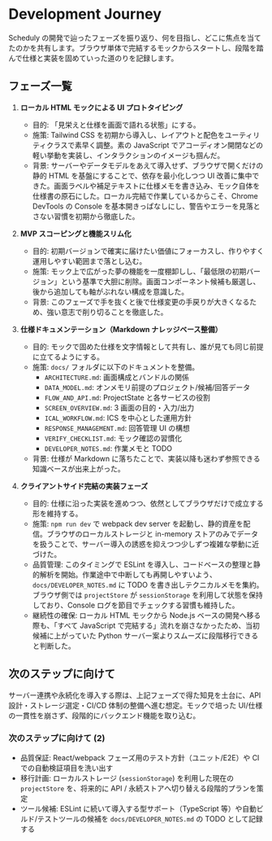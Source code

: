 # Development Journey

Scheduly の開発で辿ったフェーズを振り返り、何を目指し、どこに焦点を当てたのかを共有します。ブラウザ単体で完結するモックからスタートし、段階を踏んで仕様と実装を固めていった道のりを記録します。

## フェーズ一覧

1. **ローカル HTML モックによる UI プロトタイピング**  
   - 目的: 「見栄えと仕様を画面で語れる状態」にする。  
   - 施策: Tailwind CSS を初期から導入し、レイアウトと配色をユーティリティクラスで素早く調整。素の JavaScript でアコーディオン開閉などの軽い挙動を実装し、インタラクションのイメージも掴んだ。  
   - 背景: サーバーやデータモデルをあえて導入せず、ブラウザで開くだけの静的 HTML を基盤にすることで、依存を最小化しつつ UI 改善に集中できた。画面ラベルや補足テキストに仕様メモを書き込み、モック自体を仕様書の原石にした。ローカル完結で作業しているからこそ、Chrome DevTools の Console を基本開きっぱなしにし、警告やエラーを見落とさない習慣を初期から徹底した。

2. **MVP スコーピングと機能スリム化**  
   - 目的: 初期バージョンで確実に届けたい価値にフォーカスし、作りやすく運用しやすい範囲まで落とし込む。  
   - 施策: モック上で広がった夢の機能を一度棚卸しし、「最低限の初期バージョン」という基準で大胆に削除。画面コンポーネント候補も厳選し、後から追加しても軸がぶれない構成を意識した。  
   - 背景: このフェーズで手を抜くと後で仕様変更の手戻りが大きくなるため、強い意志で削り切ることを徹底した。

3. **仕様ドキュメンテーション（Markdown ナレッジベース整備）**  
   - 目的: モックで固めた仕様を文字情報として共有し、誰が見ても同じ前提に立てるようにする。  
   - 施策: `docs/` フォルダに以下のドキュメントを整備。  
     - `ARCHITECTURE.md`: 画面構成とバンドルの関係  
     - `DATA_MODEL.md`: オンメモリ前提のプロジェクト/候補/回答データ  
     - `FLOW_AND_API.md`: ProjectState と各サービスの役割  
     - `SCREEN_OVERVIEW.md`: 3 画面の目的・入力/出力  
     - `ICAL_WORKFLOW.md`: ICS を中心とした運用方針  
     - `RESPONSE_MANAGEMENT.md`: 回答管理 UI の構想  
     - `VERIFY_CHECKLIST.md`: モック確認の習慣化  
     - `DEVELOPER_NOTES.md`: 作業メモと TODO  
   - 背景: 仕様が Markdown に落ちたことで、実装以降も迷わず参照できる知識ベースが出来上がった。

4. **クライアントサイド完結の実装フェーズ**  
   - 目的: 仕様に沿った実装を進めつつ、依然としてブラウザだけで成立する形を維持する。  
   - 施策: `npm run dev` で webpack dev server を起動し、静的資産を配信。ブラウザのローカルストレージと in-memory ストアのみでデータを扱うことで、サーバー導入の誘惑を抑えつつ少しずつ複雑な挙動に近づけた。  
   - 品質管理: このタイミングで ESLint を導入し、コードベースの整理と静的解析を開始。作業途中で中断しても再開しやすいよう、`docs/DEVELOPER_NOTES.md` に TODO を書き出しテクニカルメモを集約。ブラウザ側では `projectStore` が `sessionStorage` を利用して状態を保持しており、Console ログを節目でチェックする習慣も維持した。
   - 継続性の確保: ローカル HTML モックから Node.js ベースの開発へ移る際も、「すべて JavaScript で完結する」流れを崩さなかったため、当初候補に上がっていた Python サーバー案よりスムーズに段階移行できると判断した。

## 次のステップに向けて

サーバー連携や永続化を導入する際は、上記フェーズで得た知見を土台に、API 設計・ストレージ選定・CI/CD 体制の整備へ進む想定。モックで培った UI/仕様の一貫性を崩さず、段階的にバックエンド機能を取り込む。

### 次のステップに向けて (2)

- 品質保証: React/webpack フェーズ用のテスト方針（ユニット/E2E）や CI での自動検証項目を洗い出す
- 移行計画: ローカルストレージ (`sessionStorage`) を利用した現在の `projectStore` を、将来的に API / 永続ストアへ切り替える段階的プランを策定
- ツール候補: ESLint に続いて導入する型サポート（TypeScript 等）や自動ビルド/テストツールの候補を `docs/DEVELOPER_NOTES.md` の TODO として記録する
